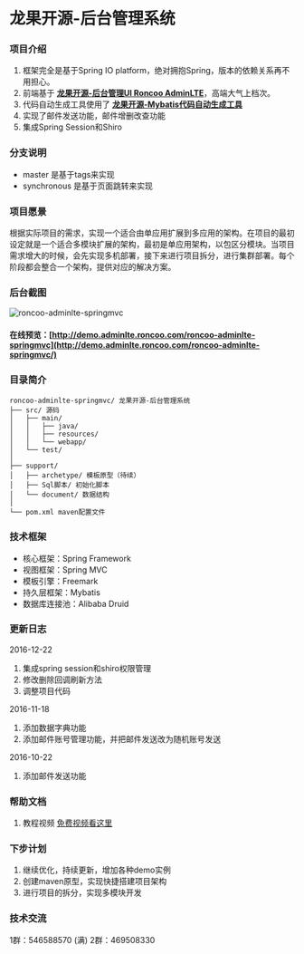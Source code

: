 # 龙果开源-后台管理系统

### 项目介绍
1. 框架完全是基于Spring IO platform，绝对拥抱Spring，版本的依赖关系再不用担心。
2. 前端基于 **[龙果开源-后台管理UI Roncoo AdminLTE](https://github.com/roncoo/roncoo-adminLTE/)**，高端大气上档次。
3. 代码自动生成工具使用了 **[龙果开源-Mybatis代码自动生成工具](https://github.com/roncoo/roncoo-mybatis-generator)**
4. 实现了邮件发送功能，邮件增删改查功能
5. 集成Spring Session和Shiro

### 分支说明
* master 是基于tags来实现
* synchronous 是基于页面跳转来实现


### 项目愿景
根据实际项目的需求，实现一个适合由单应用扩展到多应用的架构。在项目的最初设定就是一个适合多模块扩展的架构，最初是单应用架构，以包区分模块。当项目需求增大的时候，会先实现多机部署，接下来进行项目拆分，进行集群部署。每个阶段都会整合一个架构，提供对应的解决方案。


### 后台截图
![roncoo-adminlte-springmvc](http://www.roncoo.com/images/adminlte.png)

#### 在线预览：**[http://demo.adminlte.roncoo.com/roncoo-adminlte-springmvc](http://demo.adminlte.roncoo.com/roncoo-adminlte-springmvc/)**

### 目录简介
```
roncoo-adminlte-springmvc/ 龙果开源-后台管理系统
├── src/ 源码
│   ├── main/
│   │   ├── java/
│   │   ├── resources/
│   │   └── webapp/
│   └── test/
│
├── support/ 
│   ├── archetype/ 模板原型（待续）
│   ├── Sql脚本/ 初始化脚本
│   └── document/ 数据结构
│
└── pom.xml maven配置文件

```

### 技术框架
* 核心框架：Spring Framework
* 视图框架：Spring MVC
* 模板引擎：Freemark
* 持久层框架：Mybatis
* 数据库连接池：Alibaba Druid

### 更新日志

2016-12-22
1. 集成spring session和shiro权限管理
2. 修改删除回调刷新方法
3. 调整项目代码

2016-11-18
1. 添加数据字典功能
2. 添加邮件账号管理功能，并把邮件发送改为随机账号发送

2016-10-22
1. 添加邮件发送功能

### 帮助文档
1. 教程视频 [免费视频看这里](http://www.roncoo.com/course/view/d33d4b6f515e4ea9abec6454ef13c774)

### 下步计划
1. 继续优化，持续更新，增加各种demo实例
2. 创建maven原型，实现快捷搭建项目架构
3. 进行项目的拆分，实现多模块开发

### 技术交流
1群：546588570 (满)
2群：469508330



